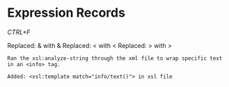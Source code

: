 # Expression Records

*CTRL+F*



Replaced: & with &amp;
Replaced: < with &lt;
Replaced: > with &gt;
```
Ran the xsl:analyze-string through the xml file to wrap specific text in an <info> tag.

Added: <xsl:template match="info/text()"> in xsl file
